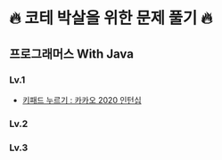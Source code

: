 # 🔥 코테 박살을 위한 문제 풀기 🔥

## 프로그래머스 With Java

### Lv.1

- [키패드 누르기 : 카카오 2020 인턴십](1/220319_키패드누르기.md)

### Lv.2

### Lv.3



